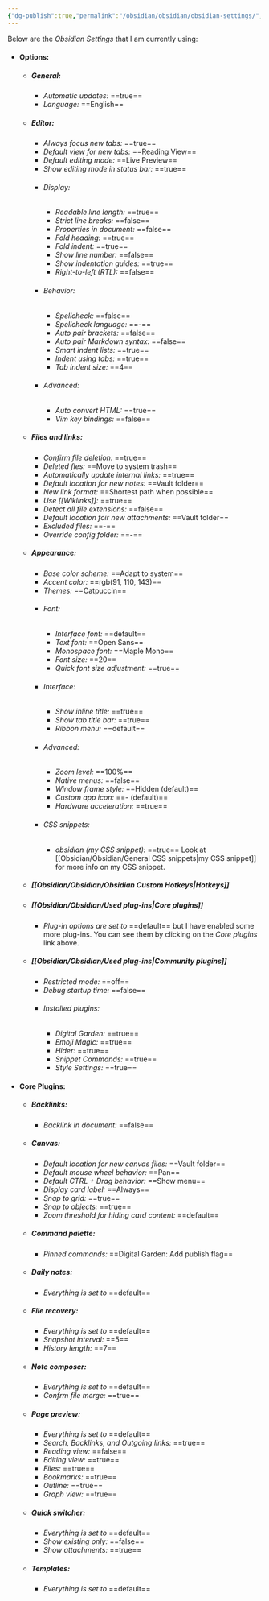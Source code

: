 ```yaml
---
{"dg-publish":true,"permalink":"/obsidian/obsidian/obsidian-settings/","noteIcon":""}
---
```


Below are the *Obsidian Settings* that I am currently using:
- #### Options:
	- ##### General:
		- *Automatic updates:* ==true==
		- *Language:* ==English==
	- ##### Editor:
		- *Always focus new tabs:* ==true==
		- *Default view for new tabs:* ==Reading View==
		- *Default editing mode:* ==Live Preview==
		- *Show editing mode in status bar:* ==true==
		- ###### Display:
			- *Readable line length:* ==true==
			- *Strict line breaks:* ==false==
			- *Properties in document:* ==false==
			- *Fold heading:* ==true==
			- *Fold indent:* ==true==
			- *Show line number:* ==false==
			- *Show indentation guides:* ==true==
			- *Right-to-left (RTL):* ==false==
		- ###### Behavior:
			- *Spellcheck:* ==false==
			- *Spellcheck language:* ==-==
			- *Auto pair brackets:* ==false==
			- *Auto pair Markdown syntax:* ==false==
			- *Smart indent lists:* ==true==
			- *Indent using tabs:* ==true==
			- *Tab indent size:* ==4==
		- ###### Advanced:
			- *Auto convert HTML:* ==true==
			- *Vim key bindings:* ==false==
	- ##### Files and links:
		- *Confirm file deletion:* ==true==
		- *Deleted fles:* ==Move to system trash==
		- *Automatically update internal links:* ==true==
		- *Default location for new notes:* ==Vault folder==
		- *New link format:* ==Shortest path when possible==
		- *Use \[\[Wiklinks\]\]:* ==true==
		- *Detect all file extensions:* ==false==
		- *Default location foir new attachments:* ==Vault folder==
		- *Excluded files:* ==-==
		- *Override config folder:* ==-==
	- ##### Appearance:
		- *Base color scheme:* ==Adapt to system==
		- *Accent color:* ==rgb(91, 110, 143)==
		- *Themes:* ==Catpuccin==
		- ###### Font:
			- *Interface font:* ==default==
			- *Text font:* ==Open Sans==
			- *Monospace font:* ==Maple Mono==
			- *Font size:* ==20==
			- *Quick font size adjustment:* ==true==
		- ###### Interface:
			- *Show inline title:* ==true==
			- *Show tab title bar:* ==true==
			- *Ribbon menu:* ==default==
		- ###### Advanced: 
			- *Zoom level:* ==100%==
			- *Native menus:* ==false==
			- *Window frame style:* ==Hidden (default)==
			- *Custom app icon:* ==- (default)==
			- *Hardware acceleration:* ==true==
		- ###### CSS snippets:
			- *obsidian (my CSS snippet):* ==true==
				Look at [[Obsidian/Obsidian/General CSS snippets\|my CSS snippet]] for more info on my CSS snippet.
	- ##### [[Obsidian/Obsidian/Obsidian Custom Hotkeys\|Hotkeys]]
	- ##### [[Obsidian/Obsidian/Used plug-ins\|Core plugins]]
		- *Plug-in options are set to* ==default== but I have enabled some more plug-ins. You can see them by clicking on the *Core plugins* link above.
	- ##### [[Obsidian/Obsidian/Used plug-ins\|Community plugins]]
		- *Restricted mode:* ==off==
		- *Debug startup time:* ==false==
		- ###### Installed plugins:
			- *Digital Garden:* ==true==
			- *Emoji Magic:* ==true==
			- *Hider:* ==true==
			- *Snippet Commands:* ==true==
			- *Style Settings:* ==true==
- #### Core Plugins:
	- ##### Backlinks: 
		- *Backlink in document:* ==false==
	- ##### Canvas: 
		- *Default location for new canvas files:* ==Vault folder==
		- *Default mouse wheel behavior:* ==Pan==
		- *Default CTRL + Drag behavior:* ==Show menu==
		- *Display card label:* ==Always==
		- *Snap to grid:* ==true==
		- *Snap to objects:* ==true==
		- *Zoom threshold for hiding card content:* ==default==
	- ##### Command palette:
		- *Pinned commands:* ==Digital Garden: Add publish flag==
	- ##### Daily notes:
		- *Everything is set to* ==default==
	- ##### File recovery:
		- *Everything is set to* ==default==
		- *Snapshot interval:* ==5==
		- *History length:* ==7==
	- ##### Note composer:
		- *Everything is set to* ==default==
		- *Confrm file merge:* ==true==
	- ##### Page preview: 
		- *Everything is set to* ==default==
		- *Search, Backlinks, and Outgoing links:* ==true==
		- *Reading view:* ==false==
		- *Editing view:* ==true==
		- *Files:* ==true==
		- *Bookmarks:* ==true==
		- *Outline:* ==true==
		- *Graph view:* ==true==
	- ##### Quick switcher:
		- *Everything is set to* ==default==
		- *Show existing only:* ==false==
		- *Show attachments:* ==true==
	- ##### Templates:
		- *Everything is set to* ==default==